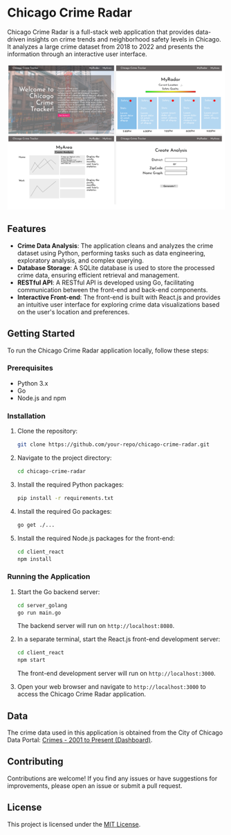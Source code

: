 # Chicago Crime Radar

Chicago Crime Radar is a full-stack web application that provides data-driven insights on crime trends and neighborhood safety levels in Chicago. It analyzes a large crime dataset from 2018 to 2022 and presents the information through an interactive user interface.

![UI Preview](ui-preview.png)

## Features

- **Crime Data Analysis**: The application cleans and analyzes the crime dataset using Python, performing tasks such as data engineering, exploratory analysis, and complex querying.
- **Database Storage**: A SQLite database is used to store the processed crime data, ensuring efficient retrieval and management.
- **RESTful API**: A RESTful API is developed using Go, facilitating communication between the front-end and back-end components.
- **Interactive Front-end**: The front-end is built with React.js and provides an intuitive user interface for exploring crime data visualizations based on the user's location and preferences.

## Getting Started

To run the Chicago Crime Radar application locally, follow these steps:

### Prerequisites

- Python 3.x
- Go
- Node.js and npm

### Installation

1. Clone the repository:

   ```bash
   git clone https://github.com/your-repo/chicago-crime-radar.git
   ```

2. Navigate to the project directory:

   ```bash
   cd chicago-crime-radar
   ```

3. Install the required Python packages:

   ```bash
   pip install -r requirements.txt
   ```

4. Install the required Go packages:

   ```bash
   go get ./...
   ```

5. Install the required Node.js packages for the front-end:

   ```bash
   cd client_react
   npm install
   ```

### Running the Application

1. Start the Go backend server:

   ```bash
   cd server_golang
   go run main.go
   ```

   The backend server will run on `http://localhost:8080`.

2. In a separate terminal, start the React.js front-end development server:

   ```bash
   cd client_react
   npm start
   ```

   The front-end development server will run on `http://localhost:3000`.

3. Open your web browser and navigate to `http://localhost:3000` to access the Chicago Crime Radar application.

## Data

The crime data used in this application is obtained from the City of Chicago Data Portal: [Crimes - 2001 to Present (Dashboard)](https://data.cityofchicago.org/Public-Safety/Crimes-2001-to-present-Dashboard/5cd6-ry5g).

## Contributing

Contributions are welcome! If you find any issues or have suggestions for improvements, please open an issue or submit a pull request.

## License

This project is licensed under the [MIT License](LICENSE).
